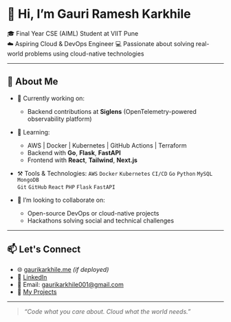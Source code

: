 # 👋 Hi, I’m Gauri Ramesh Karkhile

🎓 Final Year CSE (AIML) Student at VIIT Pune  
☁️ Aspiring Cloud & DevOps Engineer
💻 Passionate about solving real-world problems using cloud-native technologies

---

## 🚀 About Me

- 🔭 Currently working on:
  - Backend contributions at **Siglens** (OpenTelemetry-powered observability platform)
  
- 🌱 Learning:
  - AWS | Docker | Kubernetes | GitHub Actions | Terraform
  - Backend with **Go**, **Flask**, **FastAPI**
  - Frontend with **React**, **Tailwind**, **Next.js**

- ⚒️ Tools & Technologies:
  `AWS` `Docker` `Kubernetes` `CI/CD` `Go` `Python` `MySQL` `MongoDB`  
  `Git` `GitHub` `React` `PHP` `Flask` `FastAPI`

- 👯 I’m looking to collaborate on:
  - Open-source DevOps or cloud-native projects
  - Hackathons solving social and technical challenges

---

## 📫 Let's Connect

- 🌐 [gaurikarkhile.me](https://gaurikarkhile.me) *(if deployed)*  
- 💼 [LinkedIn](https://www.linkedin.com/in/gauri-karkhile/)  
- 💌 Email: gaurikarkhile001@gmail.com  
- 📁 [My Projects](https://github.com/gaurikarkhile001?tab=repositories)

---

> *“Code what you care about. Cloud what the world needs.”*

